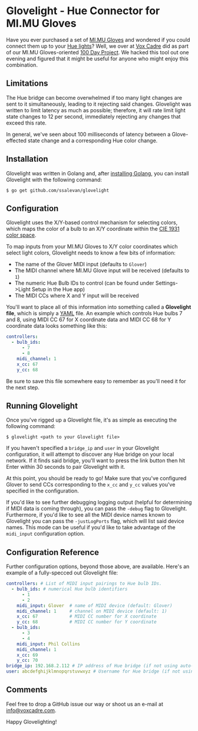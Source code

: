 Glovelight - Hue Connector for MI.MU Gloves
===========================================

Have you ever purchased a set of [MI.MU Gloves](https://mimugloves.com) and wondered if
you could connect them up to your [Hue lights](https://www2.meethue.com)? Well, we over
at [Vox Cadre](https://voxcadre.com) did as part of our MI.MU Gloves-oriented
[100 Day Project](https://instagram.com/voxcadre). We hacked this tool out one evening
and figured that it might be useful for anyone who might enjoy this combination.

Limitations
-----------

The Hue bridge can become overwhelmed if too many light changes are sent to it
simultaneously, leading to it rejecting said changes. Glovelight was written to
limit latency as much as possible; therefore, it will rate limit light state changes
to 12 per second, immediately rejecting any changes that exceed this rate.

In general, we've seen about 100 milliseconds of latency between a Glove-effected
state change and a corresponding Hue color change.

Installation
------------

Glovelight was written in Golang and, after [installing Golang](https://golang.org/dl/),
you can install Glovelight with the following command:

`$ go get github.com/ssalevan/glovelight`

Configuration
-------------

Glovelight uses the X/Y-based control mechanism for selecting colors, which maps the color
of a bulb to an X/Y coordinate within the
[CIE 1931 color space](https://en.wikipedia.org/wiki/CIE_1931_color_space).

To map inputs from your MI.MU Gloves to X/Y color coordinates which select light colors,
Glovelight needs to know a few bits of information:

- The name of the Glover MIDI input (defaults to `Glover`)
- The MIDI channel where MI.MU Glove input will be received (defaults to `1`)
- The numeric Hue Bulb IDs to control (can be found under Settings->Light Setup in the Hue app)
- The MIDI CCs where X and Y input will be received

You'll want to place all of this information into something called a **Glovelight file**,
which is simply a [YAML](https://en.wikipedia.org/wiki/YAML) file. An example which controls
Hue bulbs 7 and 8, using MIDI CC 67 for X coordinate data and MIDI CC 68 for Y coordinate data
looks something like this:

```yaml
controllers:
  - bulb_ids:
      - 7
      - 8
    midi_channel: 1
    x_cc: 67
    y_cc: 68
```

Be sure to save this file somewhere easy to remember as you'll need it for the next step.

Running Glovelight
------------------

Once you've rigged up a Glovelight file, it's as simple as executing the following command:

`$ glovelight <path to your Glovelight file>`

If you haven't specified a `bridge_ip` and `user` in your Glovelight configuration, it will
attempt to discover any Hue bridge on your local network. If it finds said bridge, you'll
want to press the link button then hit Enter within 30 seconds to pair Glovelight with it.

At this point, you should be ready to go! Make sure that you've configured Glover to send
CCs corresponding to the `x_cc` and `y_cc` values you've specified in the configuration.

If you'd like to see further debugging logging output (helpful for determining if MIDI
data is coming through), you can pass the `-debug` flag to Glovelight. Furthermore, if you'd
like to see all the MIDI device names known to Glovelight you can pass the `-justLogPorts`
flag, which will list said device names. This mode can be useful if you'd like to take
advantage of the `midi_input` configuration option.

Configuration Reference
-----------------------

Further configuration options, beyond those above, are available. Here's an example of a
fully-specced out Glovelight file:

```yaml
controllers: # List of MIDI input pairings to Hue bulb IDs.
  - bulb_ids: # numerical Hue bulb identifiers
      - 1
      - 2
    midi_input: Glover  # name of MIDI device (default: Glover)
    midi_channel: 1     # channel on MIDI device (default: 1)
    x_cc: 67            # MIDI CC number for X coordinate
    y_cc: 68            # MIDI CC number for Y coordinate
  - bulb_ids:
      - 3
      - 4
    midi_input: Phil Collins
    midi_channel: 1
    x_cc: 69
    y_cc: 70
bridge_ip: 192.168.2.112 # IP address of Hue bridge (if not using auto-discover)
user: abcdefghijklmnopqrstuvwxyz # Username for Hue bridge (if not using auto-discover)
```

Comments
--------

Feel free to drop a GitHub issue our way or shoot us an e-mail at info@voxcadre.com.

Happy Glovelighting!

